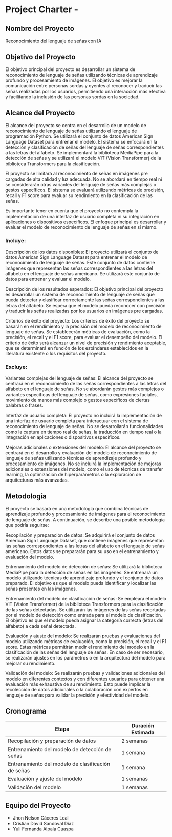 # Project Charter - 

## Nombre del Proyecto

Reconocimiento del lenguaje de señas con IA

## Objetivo del Proyecto

El objetivo principal del proyecto es desarrollar un sistema de reconocimiento de lenguaje de señas utilizando técnicas de aprendizaje profundo y procesamiento de imágenes. El objetivo es mejorar la comunicación entre personas sordas y oyentes al reconocer y traducir las señas realizadas por los usuarios, permitiendo una interacción más efectiva y facilitando la inclusión de las personas sordas en la sociedad.

## Alcance del Proyecto

El alcance del proyecto se centra en el desarrollo de un modelo de reconocimiento de lenguaje de señas utilizando el lenguaje de programación Python. Se utilizará el conjunto de datos American Sign Language Dataset para entrenar el modelo. El sistema se enfocará en la detección y clasificación de señas del lenguaje de señas correspondientes a las letras del alfabeto. Se implementará la biblioteca MediaPipe para la detección de señas y se utilizará el modelo ViT (Vision Transformer) de la biblioteca Transformers para la clasificación.

El proyecto se limitará al reconocimiento de señas en imágenes pre cargadas de alta calidad y luz adecuada. No se abordará en tiempo real ni se considerarán otras variantes del lenguaje de señas más complejas o gestos específicos. El sistema se evaluará utilizando métricas de precisión, recall y F1 score para evaluar su rendimiento en la clasificación de las señas.

Es importante tener en cuenta que el proyecto no contempla la implementación de una interfaz de usuario completa ni su integración en aplicaciones o dispositivos específicos. El enfoque principal es desarrollar y evaluar el modelo de reconocimiento de lenguaje de señas en sí mismo.

### Incluye:

Descripción de los datos disponibles: El proyecto utilizará el conjunto de datos American Sign Language Dataset para entrenar el modelo de reconocimiento de lenguaje de señas. Este conjunto de datos contiene imágenes que representan las señas correspondientes a las letras del alfabeto en el lenguaje de señas americano. Se utilizará este conjunto de datos para entrenar y evaluar el modelo.

Descripción de los resultados esperados: El objetivo principal del proyecto es desarrollar un sistema de reconocimiento de lenguaje de señas que pueda detectar y clasificar correctamente las señas correspondientes a las letras del alfabeto. Se espera que el modelo pueda reconocer con precisión y traducir las señas realizadas por los usuarios en imágenes pre cargadas.

Criterios de éxito del proyecto: Los criterios de éxito del proyecto se basarán en el rendimiento y la precisión del modelo de reconocimiento de lenguaje de señas. Se establecerán métricas de evaluación, como la precisión, el recall y el F1 score, para evaluar el desempeño del modelo. El criterio de éxito será alcanzar un nivel de precisión y rendimiento aceptable, que se determinará en función de los estándares establecidos en la literatura existente o los requisitos del proyecto.

### Excluye:

Variantes complejas del lenguaje de señas: El alcance del proyecto se centrará en el reconocimiento de las señas correspondientes a las letras del alfabeto en el lenguaje de señas. No se abordarán gestos más complejos o variantes específicas del lenguaje de señas, como expresiones faciales, movimiento de manos más complejo o gestos específicos de ciertas palabras o frases.

Interfaz de usuario completa: El proyecto no incluirá la implementación de una interfaz de usuario completa para interactuar con el sistema de reconocimiento de lenguaje de señas. No se desarrollarán funcionalidades como la captura en tiempo real de señas, la traducción en tiempo real o la integración en aplicaciones o dispositivos específicos.

Mejoras adicionales o extensiones del modelo: El alcance del proyecto se centrará en el desarrollo y evaluación del modelo de reconocimiento de lenguaje de señas utilizando técnicas de aprendizaje profundo y procesamiento de imágenes. No se incluirá la implementación de mejoras adicionales o extensiones del modelo, como el uso de técnicas de transfer learning, la optimización de hiperparámetros o la exploración de arquitecturas más avanzadas.

## Metodología

El proyecto se basará en una metodología que combina técnicas de aprendizaje profundo y procesamiento de imágenes para el reconocimiento de lenguaje de señas. A continuación, se describe una posible metodología que podría seguirse:

Recopilación y preparación de datos: Se adquirirá el conjunto de datos American Sign Language Dataset, que contiene imágenes que representan las señas correspondientes a las letras del alfabeto en el lenguaje de señas americano. Estos datos se prepararán para su uso en el entrenamiento y evaluación del modelo.

Entrenamiento del modelo de detección de señas: Se utilizará la biblioteca MediaPipe para la detección de señas en las imágenes. Se entrenará un modelo utilizando técnicas de aprendizaje profundo y el conjunto de datos preparado. El objetivo es que el modelo pueda identificar y localizar las señas presentes en las imágenes.

Entrenamiento del modelo de clasificación de señas: Se empleará el modelo ViT (Vision Transformer) de la biblioteca Transformers para la clasificación de las señas detectadas. Se utilizarán las imágenes de las señas recortadas por el modelo de detección como entrada para el modelo de clasificación. El objetivo es que el modelo pueda asignar la categoría correcta (letras del alfabeto) a cada señal detectada.

Evaluación y ajuste del modelo: Se realizarán pruebas y evaluaciones del modelo utilizando métricas de evaluación, como la precisión, el recall y el F1 score. Estas métricas permitirán medir el rendimiento del modelo en la clasificación de las señas del lenguaje de señas. En caso de ser necesario, se realizarán ajustes en los parámetros o en la arquitectura del modelo para mejorar su rendimiento.

Validación del modelo: Se realizarán pruebas y validaciones adicionales del modelo en diferentes contextos y con diferentes usuarios para obtener una evaluación más exhaustiva de su rendimiento. Esto puede implicar la recolección de datos adicionales o la colaboración con expertos en lenguaje de señas para validar la precisión y efectividad del modelo.

## Cronograma

| Etapa | Duración Estimada | 
|------|---------|
| Recopilación y preparación de datos | 2 semanas | 
| Entrenamiento del modelo de detección de señas | 1 semana | 
| Entrenamiento del modelo de clasificación de señas | 1 semana |
| Evaluación y ajuste del modelo | 1 semanas |
| Validación del modelo | 1 semanas | 

## Equipo del Proyecto

- Jhon Nelson Cáceres Leal
- Cristian David Sandoval Diaz
- Yuli Fernanda Alpala Cuaspa



